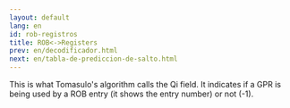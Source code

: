 ```yaml
---
layout: default
lang: en
id: rob-registros
title: ROB<->Registers
prev: en/decodificador.html
next: en/tabla-de-prediccion-de-salto.html
---
```


This is what Tomasulo's algorithm calls the Qi field. It indicates if a GPR is being used by a ROB entry (it shows the entry number) or not (-1). 
